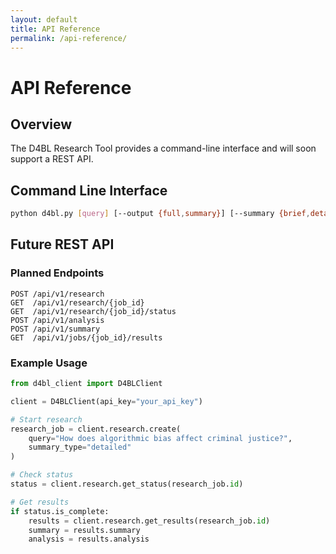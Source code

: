 ```yaml
---
layout: default
title: API Reference
permalink: /api-reference/
---
```


# API Reference

## Overview

The D4BL Research Tool provides a command-line interface and will soon support a REST API.

## Command Line Interface

```bash
python d4bl.py [query] [--output {full,summary}] [--summary {brief,detailed,comprehensive}]
```

## Future REST API

### Planned Endpoints

```
POST /api/v1/research
GET  /api/v1/research/{job_id}
GET  /api/v1/research/{job_id}/status
POST /api/v1/analysis
POST /api/v1/summary
GET  /api/v1/jobs/{job_id}/results
```

### Example Usage

```python
from d4bl_client import D4BLClient

client = D4BLClient(api_key="your_api_key")

# Start research
research_job = client.research.create(
    query="How does algorithmic bias affect criminal justice?",
    summary_type="detailed"
)

# Check status
status = client.research.get_status(research_job.id)

# Get results
if status.is_complete:
    results = client.research.get_results(research_job.id)
    summary = results.summary
    analysis = results.analysis
``` 